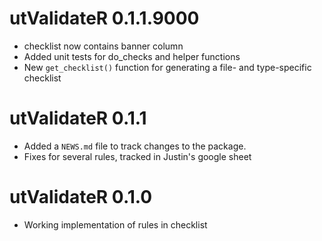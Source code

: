 # utValidateR 0.1.1.9000

* checklist now contains banner column
* Added unit tests for do_checks and helper functions
* New `get_checklist()` function for generating a file- and type-specific checklist

# utValidateR 0.1.1

* Added a `NEWS.md` file to track changes to the package.
* Fixes for several rules, tracked in Justin's google sheet

# utValidateR 0.1.0

* Working implementation of rules in checklist
